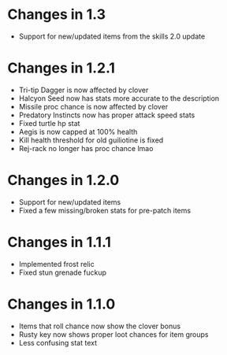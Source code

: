 # Changes in 1.3

* Support for new/updated items from the skills 2.0 update

# Changes in 1.2.1

* Tri-tip Dagger is now affected by clover
* Halcyon Seed now has stats more accurate to the description
* Missile proc chance is now affected by clover
* Predatory Instincts now has proper attack speed stats
* Fixed turtle hp stat
* Aegis is now capped at 100% health
* Kill health threshold for old guiliotine is fixed
* Rej-rack no longer has proc chance lmao

# Changes in 1.2.0

* Support for new/updated items
* Fixed a few missing/broken stats for pre-patch items

# Changes in 1.1.1

* Implemented frost relic
* Fixed stun grenade fuckup

# Changes in 1.1.0

* Items that roll chance now show the clover bonus
* Rusty key now shows proper loot chances for item groups
* Less confusing stat text
